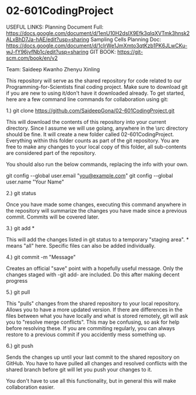 # 02-601CodingProject

USEFUL LINKS:
Planning Document Full: https://docs.google.com/document/d/1enU10H2dsIX9Efk3qIqXVTmk3hnsk2ALxBhD7Ja-hAE/edit?usp=sharing
Sampling Cells Planning Doc: https://docs.google.com/document/d/1cIrWe1JmXmto3qtKzb1PK6JLwCKu-wJ-fY96jvfNb1c/edit?usp=sharing
GIT BOOK: https://git-scm.com/book/en/v2

Team:
Saideep 
Kwanho 
Zhenyu
Xinling

This repository will serve as the shared repository for code related to our Programming-for-Scientists final coding project. Make sure to download git if you are new to using it/don't have it downloaded already. To get started, here are a few command line commands for collaboration using git:

1.) git clone https://github.com/SaideepGona/02-601CodingProject.git

This will download the contents of this repository into your current directory. Since I assume we will use golang, anywhere in the \src directory should be fine. It will create a new folder called 02-601CodingProject. Everything within this folder counts as part of the git repository. You are free to make any changes to your local copy of this folder, all sub-contents are considered part of the repository.

You should also run the below commands, replacing the info with your own.

  git config --global user.email "you@example.com"
  git config --global user.name "Your Name"



2.) git status

Once you have made some changes, executing this command anywhere in the repository will summarize the changes you have made since a previous commit. Commits will be covered later.

3.) git add *

This will add the changes listed in git status to a temporary "staging area". * means "all" here. Specific files can also be added individually. 

4.) git commit -m "Message"

Creates an official "save" point with a hopefully useful message. Only the changes staged with -git add- are included. Do this after making decent progress

5.) git pull

This "pulls" changes from the shared repository to your local repository. Allows you to have a more updated version. If there are differences in the files between what you have locally and what is stored remotely, git will ask you to "resolve merge conflicts". This may be confusing, so ask for help before resolving these. If you are commiting regularly, you can always restore to a previous commit if you accidently mess something up. 

6.) git push

Sends the changes up until your last commit to the shared repository on GitHub. You have to have pulled all changes and resolved conflicts with the shared branch before git will let you push your changes to it.


You don't have to use all this functionality, but in general this will make collaboration easier.


